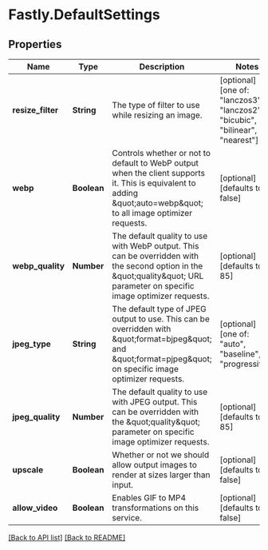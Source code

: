 # Fastly.DefaultSettings

## Properties

Name | Type | Description | Notes
------------ | ------------- | ------------- | -------------
**resize_filter** | **String** | The type of filter to use while resizing an image. | [optional]  [one of: "lanczos3", "lanczos2", "bicubic", "bilinear", "nearest"]
**webp** | **Boolean** | Controls whether or not to default to WebP output when the client supports it. This is equivalent to adding \&quot;auto&#x3D;webp\&quot; to all image optimizer requests.  | [optional]  [defaults to false]
**webp_quality** | **Number** | The default quality to use with WebP output. This can be overridden with the second option in the \&quot;quality\&quot; URL parameter on specific image optimizer requests.  | [optional]  [defaults to 85]
**jpeg_type** | **String** | The default type of JPEG output to use. This can be overridden with \&quot;format&#x3D;bjpeg\&quot; and \&quot;format&#x3D;pjpeg\&quot; on specific image optimizer requests.  | [optional]  [one of: "auto", "baseline", "progressive"]
**jpeg_quality** | **Number** | The default quality to use with JPEG output. This can be overridden with the \&quot;quality\&quot; parameter on specific image optimizer requests.  | [optional]  [defaults to 85]
**upscale** | **Boolean** | Whether or not we should allow output images to render at sizes larger than input.  | [optional]  [defaults to false]
**allow_video** | **Boolean** | Enables GIF to MP4 transformations on this service. | [optional]  [defaults to false]


[[Back to API list]](../../README.md#endpoints) [[Back to README]](../../README.md)
